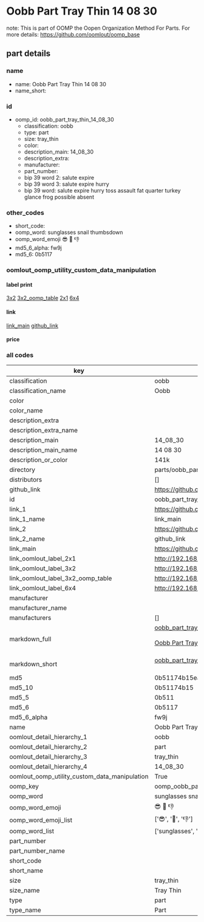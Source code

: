# Oobb Part Tray Thin 14 08 30  

note: This is part of OOMP the Oopen Organization Method For Parts. For more details: https://github.com/oomlout/oomp_base

##  part details





### name
* name: Oobb Part Tray Thin 14 08 30
* name_short: 
### id
* oomp_id: oobb_part_tray_thin_14_08_30
  * classification: oobb
  * type: part
  * size: tray_thin
  * color: 
  * description_main: 14_08_30
  * description_extra: 
  * manufacturer: 
  * part_number: 
  * bip 39 word 2: salute expire
  * bip 39 word 3: salute expire hurry
  * bip 39 word: salute expire hurry toss assault fat quarter turkey glance frog possible absent

### other_codes
* short_code: 
* oomp_word: sunglasses snail thumbsdown
* oomp_word_emoji :sunglasses: :snail: :thumbsdown:
* md5_6_alpha: fw9j
* md5_6: 0b5117






### oomlout_oomp_utility_custom_data_manipulation
#### label print
[3x2](http://192.168.1.245:1112/?label=oomp%20fw9j)
[3x2_oomp_table](http://192.168.1.107:1112/?label=oomp%20fw9j)
[2x1](http://192.168.1.242:1112/?label=oomp%20fw9j)
[6x4](http://192.168.1.55:1112/?label=oomp%20fw9j)    

#### link

[link_main](https://github.com/oomlout/oomlout_oomp_current_version_messy/tree/main/parts/oobb_part_tray_thin_14_08_30) [github_link](https://github.com/oomlout/oomlout_oomp_part_src/tree/main/parts/oobb_part_tray_thin_14_08_30)                             

#### price







### all codes 
| key | value |  
| --- | --- |  
| classification | oobb |  
| classification_name | Oobb |  
| color |  |  
| color_name |  |  
| description_extra |  |  
| description_extra_name |  |  
| description_main | 14_08_30 |  
| description_main_name | 14 08 30 |  
| description_or_color | 141k |  
| directory | parts/oobb_part_tray_thin_14_08_30 |  
| distributors | [] |  
| github_link | https://github.com/oomlout/oomlout_oomp_part_src/tree/main/parts/oobb_part_tray_thin_14_08_30 |  
| id | oobb_part_tray_thin_14_08_30 |  
| link_1 | https://github.com/oomlout/oomlout_oomp_current_version_messy/tree/main/parts/oobb_part_tray_thin_14_08_30 |  
| link_1_name | link_main |  
| link_2 | https://github.com/oomlout/oomlout_oomp_part_src/tree/main/parts/oobb_part_tray_thin_14_08_30 |  
| link_2_name | github_link |  
| link_main | https://github.com/oomlout/oomlout_oomp_current_version_messy/tree/main/parts/oobb_part_tray_thin_14_08_30 |  
| link_oomlout_label_2x1 | http://192.168.1.242:1112/?label=oomp%20fw9j |  
| link_oomlout_label_3x2 | http://192.168.1.245:1112/?label=oomp%20fw9j |  
| link_oomlout_label_3x2_oomp_table | http://192.168.1.107:1112/?label=oomp%20fw9j |  
| link_oomlout_label_6x4 | http://192.168.1.55:1112/?label=oomp%20fw9j |  
| manufacturer |  |  
| manufacturer_name |  |  
| manufacturers | [] |  
| markdown_full | [oobb_part_tray_thin_14_08_30](https://github.com/oomlout/oomlout_oomp_current_version_messy/tree/main/parts/oobb_part_tray_thin_14_08_30)<br>[](https://github.com/oomlout/oomlout_oomp_current_version_messy/tree/main/parts/oobb_part_tray_thin_14_08_30)<br>[Oobb Part Tray Thin 14 08 30](https://github.com/oomlout/oomlout_oomp_current_version_messy/tree/main/parts/oobb_part_tray_thin_14_08_30)<br><br> |  
| markdown_short | [oobb_part_tray_thin_14_08_30](https://github.com/oomlout/oomlout_oomp_current_version_messy/tree/main/parts/oobb_part_tray_thin_14_08_30)<br><br> |  
| md5 | 0b51174b15eab5ed4d86ce5adf541df6 |  
| md5_10 | 0b51174b15 |  
| md5_5 | 0b511 |  
| md5_6 | 0b5117 |  
| md5_6_alpha | fw9j |  
| name | Oobb Part Tray Thin 14 08 30 |  
| oomlout_detail_hierarchy_1 | oobb |  
| oomlout_detail_hierarchy_2 | part |  
| oomlout_detail_hierarchy_3 | tray_thin |  
| oomlout_detail_hierarchy_4 | 14_08_30 |  
| oomlout_oomp_utility_custom_data_manipulation | True |  
| oomp_key | oomp_oobb_part_tray_thin_14_08_30 |  
| oomp_word | sunglasses snail thumbsdown |  
| oomp_word_emoji | :sunglasses: :snail: :thumbsdown: |  
| oomp_word_emoji_list | [':sunglasses:', ':snail:', ':thumbsdown:'] |  
| oomp_word_list | ['sunglasses', 'snail', 'thumbsdown'] |  
| part_number |  |  
| part_number_name |  |  
| short_code |  |  
| short_name |  |  
| size | tray_thin |  
| size_name | Tray Thin |  
| type | part |  
| type_name | Part |  
